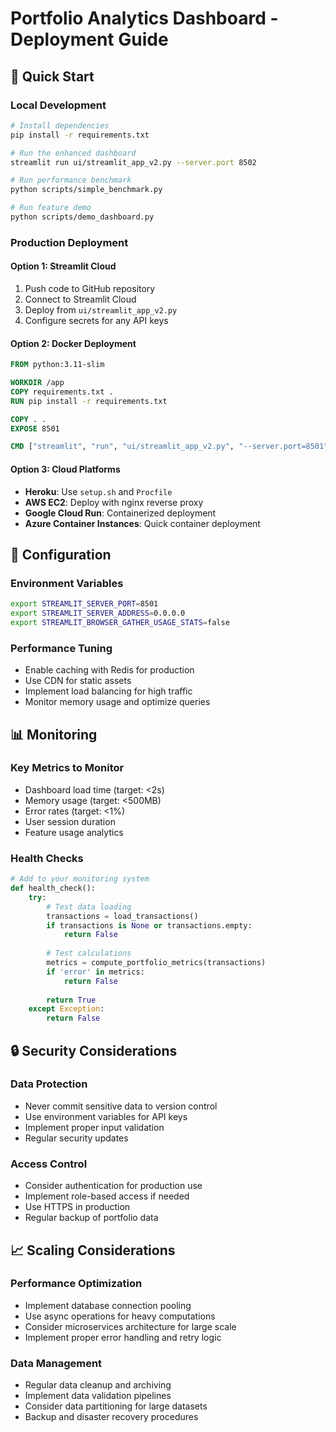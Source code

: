 # Portfolio Analytics Dashboard - Deployment Guide

## 🚀 Quick Start

### Local Development
```bash
# Install dependencies
pip install -r requirements.txt

# Run the enhanced dashboard
streamlit run ui/streamlit_app_v2.py --server.port 8502

# Run performance benchmark
python scripts/simple_benchmark.py

# Run feature demo
python scripts/demo_dashboard.py
```

### Production Deployment

#### Option 1: Streamlit Cloud
1. Push code to GitHub repository
2. Connect to Streamlit Cloud
3. Deploy from `ui/streamlit_app_v2.py`
4. Configure secrets for any API keys

#### Option 2: Docker Deployment
```dockerfile
FROM python:3.11-slim

WORKDIR /app
COPY requirements.txt .
RUN pip install -r requirements.txt

COPY . .
EXPOSE 8501

CMD ["streamlit", "run", "ui/streamlit_app_v2.py", "--server.port=8501", "--server.address=0.0.0.0"]
```

#### Option 3: Cloud Platforms
- **Heroku**: Use `setup.sh` and `Procfile`
- **AWS EC2**: Deploy with nginx reverse proxy
- **Google Cloud Run**: Containerized deployment
- **Azure Container Instances**: Quick container deployment

## 🔧 Configuration

### Environment Variables
```bash
export STREAMLIT_SERVER_PORT=8501
export STREAMLIT_SERVER_ADDRESS=0.0.0.0
export STREAMLIT_BROWSER_GATHER_USAGE_STATS=false
```

### Performance Tuning
- Enable caching with Redis for production
- Use CDN for static assets
- Implement load balancing for high traffic
- Monitor memory usage and optimize queries

## 📊 Monitoring

### Key Metrics to Monitor
- Dashboard load time (target: <2s)
- Memory usage (target: <500MB)
- Error rates (target: <1%)
- User session duration
- Feature usage analytics

### Health Checks
```python
# Add to your monitoring system
def health_check():
    try:
        # Test data loading
        transactions = load_transactions()
        if transactions is None or transactions.empty:
            return False
        
        # Test calculations
        metrics = compute_portfolio_metrics(transactions)
        if 'error' in metrics:
            return False
        
        return True
    except Exception:
        return False
```

## 🔒 Security Considerations

### Data Protection
- Never commit sensitive data to version control
- Use environment variables for API keys
- Implement proper input validation
- Regular security updates

### Access Control
- Consider authentication for production use
- Implement role-based access if needed
- Use HTTPS in production
- Regular backup of portfolio data

## 📈 Scaling Considerations

### Performance Optimization
- Implement database connection pooling
- Use async operations for heavy computations
- Consider microservices architecture for large scale
- Implement proper error handling and retry logic

### Data Management
- Regular data cleanup and archiving
- Implement data validation pipelines
- Consider data partitioning for large datasets
- Backup and disaster recovery procedures

